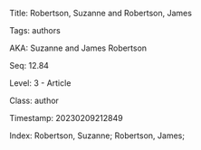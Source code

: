 Title:  Robertson, Suzanne and Robertson, James

Tags:   authors

AKA:    Suzanne and James Robertson

Seq:    12.84

Level:  3 - Article

Class:  author

Timestamp: 20230209212849

Index:  Robertson, Suzanne; Robertson, James; 
